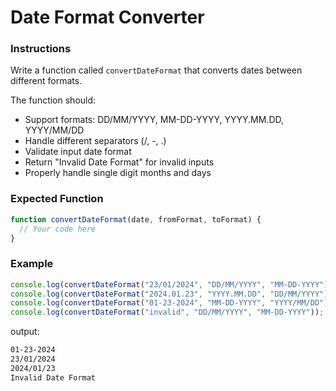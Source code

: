 # Date Format Converter

### Instructions

Write a function called `convertDateFormat` that converts dates between different formats.

The function should:

- Support formats: DD/MM/YYYY, MM-DD-YYYY, YYYY.MM.DD, YYYY/MM/DD
- Handle different separators (/, -, .)
- Validate input date format
- Return "Invalid Date Format" for invalid inputs
- Properly handle single digit months and days

### Expected Function

```js
function convertDateFormat(date, fromFormat, toFormat) {
  // Your code here
}
```

### Example

```js
console.log(convertDateFormat("23/01/2024", "DD/MM/YYYY", "MM-DD-YYYY"));
console.log(convertDateFormat("2024.01.23", "YYYY.MM.DD", "DD/MM/YYYY"));
console.log(convertDateFormat("01-23-2024", "MM-DD-YYYY", "YYYY/MM/DD"));
console.log(convertDateFormat("invalid", "DD/MM/YYYY", "MM-DD-YYYY"));
```

output:

```bash
01-23-2024
23/01/2024
2024/01/23
Invalid Date Format
```
